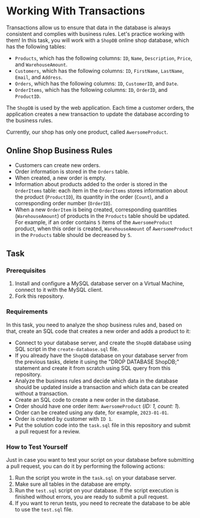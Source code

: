 # Working With Transactions

Transactions allow us to ensure that data in the database is always consistent and complies with business rules. Let's practice working with them! In this task, you will work with a `ShopDB` online shop database, which has the following tables:

- `Products`, which has the following columns: `ID`, `Name`, `Description`, `Price`, and `WarehouseAmount`. 
- `Customers`, which has the following columns: `ID`, `FirstName`, `LastName`, `Email`, and `Address`. 
- `Orders`, which has the following columns: `ID`, `CustomerID`, and `Date`.
- `OrderItems`, which has the following columns: `ID`, `OrderID`, and `ProductID`.

The `ShopDB` is used by the web application. Each time a customer orders, the application creates a new transaction to update the database according to the business rules.  

Currently, our shop has only one product, called `AwersomeProduct`.

## Online Shop Business Rules

- Customers can create new orders. 
- Order information is stored in the `Orders` table. 
- When created, a new order is empty.
- Information about products added to the order is stored in the `OrderItems` table: each item in the `OrderItems` stores information about the product (`ProductID`), its quantity in the order (`Count`), and a corresponding order number (`OrderID`).
- When a new `OrderItem` is being created, corresponding quantities (`WarehouseAmount`) of products in the `Products` table should be updated. For example, if an order contains `5` items of the `AwersomeProduct` product, when this order is created, `WarehouseAmount` of `AwersomeProduct` in the `Products` table should be decreased by `5`. 

## Task

### Prerequisites

1. Install and configure a MySQL database server on a Virtual Machine, connect to it with the MySQL client.
2. Fork this repository.

### Requirements

In this task, you need to analyze the shop business rules and, based on that, create an SQL code that creates a new order and adds a product to it:
  
- Connect to your database server, and create the `ShopDB` database using SQL script in the `create-database.sql` file.
- If you already have the `ShopDB` database on your database server from the previous tasks, delete it using the "DROP DATABASE ShopDB;"  statement and create it from scratch using SQL query from this repository.  
- Analyze the business rules and decide which data in the database should be updated inside a transaction and which data can be created without a transaction.
- Create an SQL code to create a new order in the database. 
- Order should have one order item: `AwersomeProduct` (*ID: 1, count: 1*).
- Order can be created using any date, for example, `2023-01-01`.
- Order is created by customer with `ID 1`.
- Put the solution code into the `task.sql` file in this repository and submit a pull request for a review.

### How to Test Yourself

Just in case you want to test your script on your database before submitting a pull request, you can do it by performing the following actions: 

1. Run the script you wrote in the `task.sql` on your database server.
2. Make sure all tables in the database are empty.
3. Run the `test.sql` script on your database. If the script execution is finished without errors, you are ready to submit a pull request. 
4. If you want to rerun tests, you need to recreate the database to be able to use the `test.sql` file.
